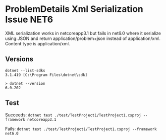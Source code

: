 # ProblemDetails Xml Serialization Issue NET6

XML serialization works in netcoreapp3.1 but fails in net6.0 where it serialize using JSON 
and return application/problem+json instead of application/xml. Content type is application/xml.

## Versions

```
dotnet --list-sdks
3.1.419 [C:\Program Files\dotnet\sdk]
```

```
> dotnet --version
6.0.202
```

## Test

Succeeds: `dotnet test ./test/TestProject1/TestProject1.csproj --framework netcoreapp3.1`

Fails: `dotnet test ./test/TestProject1/TestProject1.csproj --framework net6.0`
